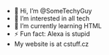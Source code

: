 - 👋 Hi, I’m @SomeTechyGuy
- 👀 I’m interested in all tech
- 🌱 I’m currently learning HTML
- ⚡ Fun fact: Alexa is stupid
- My website is at cstuff.cz

<!---
SomeTechyGuy/SomeTechyGuy is a ✨ special ✨ repository because its `README.md` (this file) appears on your GitHub profile.
You can click the Preview link to take a look at your changes.
--->
